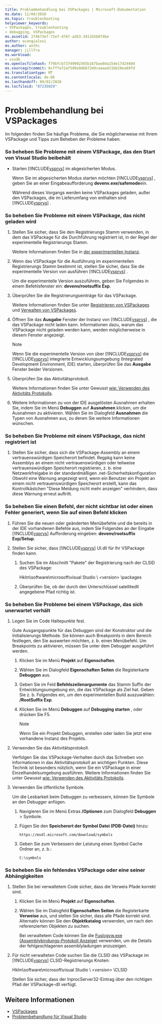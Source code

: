 ```yaml
---
title: Problembehandlung bei VSPackages | Microsoft-Dokumentation
ms.date: 11/04/2016
ms.topic: troubleshooting
helpviewer_keywords:
- VSPackages, troubleshooting
- debugging, VSPackages
ms.assetid: 274673e7-72e7-476f-a263-3411b5b874be
author: acangialosi
ms.author: anthc
manager: jillfra
ms.workload:
- vssdk
ms.openlocfilehash: f79bfcb73749992365b167bae84a15de17d2440d
ms.sourcegitcommit: 6cfffa72af599a9d667249caaaa411bb28ea69fd
ms.translationtype: MT
ms.contentlocale: de-DE
ms.lasthandoff: 09/02/2020
ms.locfileid: "87235029"
---
```

# <a name="troubleshooting-vspackages"></a>Problembehandlung bei VSPackages
Im folgenden finden Sie häufige Probleme, die Sie möglicherweise mit Ihrem VSPackage und Tipps zum Beheben der Probleme haben.

### <a name="to-troubleshoot-a-vspackage-that-keeps-visual-studio-from-starting"></a>So beheben Sie Probleme mit einem VSPackage, das den Start von Visual Studio beibehält

- Starten [!INCLUDE[vsprvs](../code-quality/includes/vsprvs_md.md)] im abgesicherten Modus.

   Wenn Sie im abgesicherten Modus starten möchten [!INCLUDE[vsprvs](../code-quality/includes/vsprvs_md.md)] , geben Sie an einer Eingabeaufforderung **devenv.exe/safemode**ein.

   Während dieses Vorgangs werden keine VSPackages geladen, außer den VSPackages, die im Lieferumfang von enthalten sind [!INCLUDE[vsprvs](../code-quality/includes/vsprvs_md.md)] .

### <a name="to-troubleshoot-a-vspackage-that-does-not-load"></a>So beheben Sie Probleme mit einem VSPackage, das nicht geladen wird

1. Stellen Sie sicher, dass Sie den Registrierungs Stamm verwenden, in dem das VSPackage für die Durchführung registriert ist, in der Regel der experimentelle Registrierungs Stamm.

    Weitere Informationen finden Sie in [der experimentellen Instanz](../extensibility/the-experimental-instance.md).

2. Wenn das VSPackage für die Ausführung im experimentellen Registrierungs Stamm bestimmt ist, stellen Sie sicher, dass Sie die experimentelle Version von ausführen [!INCLUDE[vsprvs](../code-quality/includes/vsprvs_md.md)] .

    Um die experimentelle Version auszuführen, geben Sie Folgendes in einem Befehlsfenster ein: **devenv/rootsuffix Exp**.

3. Überprüfen Sie die Registrierungseinträge für das VSPackage.

    Weitere Informationen finden Sie unter [Registrieren von VSPackages](registering-and-unregistering-vspackages.md) und [Verwalten von VSPackages](../extensibility/managing-vspackages.md).

4. Öffnen Sie das **Ausgabe** Fenster der Instanz von [!INCLUDE[vsprvs](../code-quality/includes/vsprvs_md.md)] , die das VSPackage nicht laden kann. Informationen dazu, warum das VSPackage nicht geladen werden kann, werden möglicherweise in diesem Fenster angezeigt.

   > [!NOTE]
   > Wenn Sie die experimentelle Version von über [!INCLUDE[vsprvs](../code-quality/includes/vsprvs_md.md)] die [!INCLUDE[vsprvs](../code-quality/includes/vsprvs_md.md)] integrierte Entwicklungsumgebung (Integrated Development Environment, IDE) starten, überprüfen Sie das **Ausgabe** Fenster beider Versionen.

5. Überprüfen Sie das Aktivitätsprotokoll.

    Weitere Informationen finden Sie unter Gewusst [wie: Verwenden des Aktivitäts Protokolls](../extensibility/how-to-use-the-activity-log.md).

6. Weitere Informationen zu von der IDE ausgelösten Ausnahmen erhalten Sie, indem Sie im Menü **Debuggen** auf **Ausnahmen** klicken, um die Ausnahmen zu aktivieren. Wählen Sie im Dialogfeld **Ausnahmen** die Typen von Ausnahmen aus, zu denen Sie weitere Informationen wünschen.

### <a name="to-troubleshoot-a-vspackage-that-does-not-register"></a>So beheben Sie Probleme mit einem VSPackage, das nicht registriert ist

1. Stellen Sie sicher, dass sich die VSPackage-Assembly an einem vertrauenswürdigen Speicherort befindet. Regpkg kann keine Assemblys an einem nicht vertrauenswürdigen oder teilweise vertrauenswürdigen Speicherort registrieren, z. b. eine Netzwerkfreigabe in der standardmäßigen .net-Sicherheitskonfiguration Obwohl eine Warnung angezeigt wird, wenn ein Benutzer ein Projekt an einem nicht vertrauenswürdigen Speicherort erstellt, kann das Kontrollkästchen "Diese Meldung nicht mehr anzeigen" verhindern, dass diese Warnung erneut auftritt.

### <a name="to-troubleshoot-a-command-that-is-not-visible-or-that-generates-an-error-when-you-click-a-command"></a>So beheben Sie einen Befehl, der nicht sichtbar ist oder einen Fehler generiert, wenn Sie auf einen Befehl klicken

1. Führen Sie die neuen oder geänderten Menübefehle und die bereits in der IDE vorhandenen Befehle aus, indem Sie Folgendes an der Eingabe [!INCLUDE[vsprvs](../code-quality/includes/vsprvs_md.md)] Aufforderung eingeben: **devenv/rootsuffix Exp/Setup**.

2. Stellen Sie sicher, dass [!INCLUDE[vsprvs](../code-quality/includes/vsprvs_md.md)] UI.dll für Ihr VSPackage finden kann.

   1. Suchen Sie im Abschnitt "Pakete" der Registrierung nach der CLSID des VSPackage:

        Hklm\software\microsoft\visual Studio \\ *\<version>* \packages

   2. Überprüfen Sie, ob der durch den Unterschlüssel satellitedll angegebene Pfad richtig ist.

### <a name="to-troubleshoot-a-vspackage-that-behaves-unexpectedly"></a>So beheben Sie Probleme bei einem VSPackage, das sich unerwartet verhält

1. Legen Sie im Code Haltepunkte fest.

     Gute Ausgangspunkte für das Debuggen sind der Konstruktor und die Initialisierungs Methode. Sie können auch Breakpoints in dem Bereich festlegen, den Sie auswerten möchten, z. b. einen Menübefehl. Um Breakpoints zu aktivieren, müssen Sie unter dem Debugger ausgeführt werden.

    1. Klicken Sie im Menü **Projekt** auf **Eigenschaften**.

    2. Wählen Sie im Dialogfeld **Eigenschaften Seiten** die Registerkarte **Debuggen** aus.

    3. Geben Sie im Feld **Befehlszeilenargumente** das Stamm Suffix der Entwicklungsumgebung ein, die das VSPackage als Ziel hat. Geben Sie z. b. Folgendes ein, um den experimentellen Build auszuwählen: **/RootSuffix Exp**.

    4. Klicken Sie im Menü **Debuggen** auf **Debugging starten** , oder drücken Sie F5.

        > [!NOTE]
        > Wenn Sie ein Projekt Debuggen, erstellen oder laden Sie jetzt eine vorhandene Instanz des Projekts.

2. Verwenden Sie das Aktivitätsprotokoll.

     Verfolgen Sie das VSPackage-Verhalten durch das Schreiben von Informationen in das Aktivitätsprotokoll an wichtigen Punkten. Diese Technik ist besonders nützlich, wenn Sie ein VSPackage in einer Einzelhandelsumgebung ausführen. Weitere Informationen finden Sie unter Gewusst [wie: Verwenden des Aktivitäts Protokolls](../extensibility/how-to-use-the-activity-log.md).

3. Verwenden Sie öffentliche Symbole.

     Um die Lesbarkeit beim Debuggen zu verbessern, können Sie Symbole an den Debugger anfügen.

    1. Navigieren Sie im Menü Extras **/Optionen** zum Dialogfeld **Debuggen** > Symbole.

    2. Fügen Sie den **Speicherort der Symbol Datei (PDB-Datei)** hinzu:

         `https://msdl.microsoft.com/download/symbols`

    3. Geben Sie zum Verbessern der Leistung einen Symbol Cache Ordner an, z. b.:

        ```
        C:\symbols
        ```

### <a name="to-troubleshoot-a-missing-vspackage-or-one-of-its-dependencies"></a>So beheben Sie ein fehlendes VSPackage oder eine seiner Abhängigkeiten

1. Stellen Sie bei verwaltetem Code sicher, dass die Verweis Pfade korrekt sind.

   1. Klicken Sie im Menü **Projekt** auf **Eigenschaften**.

   2. Wählen Sie im Dialogfeld **Eigenschaften Seiten** die Registerkarte **Verweise** aus, und stellen Sie sicher, dass alle Pfade korrekt sind. Alternativ können Sie den **Objektkatalog** verwenden, um nach den referenzierten Objekten zu suchen.

        Bei verwaltetem Code können Sie die [Fuslogvw.exe (Assemblybindungs-Protokoll Anzeige)](/dotnet/framework/tools/fuslogvw-exe-assembly-binding-log-viewer) verwenden, um die Details der fehlgeschlagenen assemblyladungen anzuzeigen.

2. Für nicht verwalteten Code suchen Sie die CLSID des VSPackage im [!INCLUDE[vsprvs](../code-quality/includes/vsprvs_md.md)] CLSID-Registrierungs Knoten:

    Hklm\software\microsoft\visual Studio \\ *\<version>* \CLSID

   Stellen Sie sicher, dass der InprocServer32-Eintrag über den richtigen Pfad der VSPackage-dll verfügt.

## <a name="see-also"></a>Weitere Informationen
- [VSPackages](../extensibility/internals/vspackages.md)
- [Problembehandlung für Visual Studio](/troubleshoot/visualstudio/welcome-visual-studio/)
